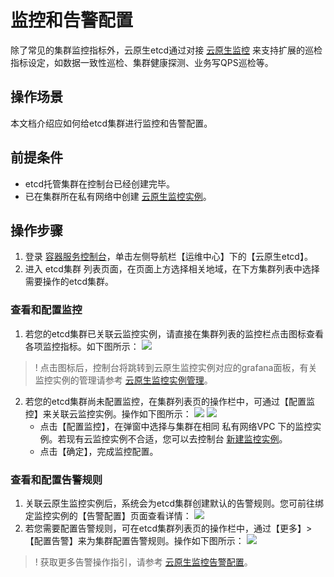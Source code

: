 # 监控和告警配置
除了常见的集群监控指标外，云原生etcd通过对接 [云原生监控](https://cloud.tencent.com/document/product/457/54318) 来支持扩展的巡检指标设定，如数据一致性巡检、集群健康探测、业务写QPS巡检等。

## 操作场景
本文档介绍应如何给etcd集群进行监控和告警配置。

## 前提条件
- etcd托管集群在控制台已经创建完毕。
- 已在集群所在私有网络中创建 [云原生监控实例](https://cloud.tencent.com/document/product/457/49889)。

## 操作步骤
1. 登录 [容器服务控制台](https://console.cloud.tencent.com/tke2/overview)，单击左侧导航栏【运维中心】下的【云原生etcd】。
2. 进入 etcd集群 列表页面，在页面上方选择相关地域，在下方集群列表中选择需要操作的etcd集群。


### 查看和配置监控
1. 若您的etcd集群已关联云监控实例，请直接在集群列表的监控栏点击图标查看各项监控指标。如下图所示：
![](https://main.qcloudimg.com/raw/b7a5eaf59280a49feae81a7711ad63ef.png)
 > ! 点击图标后，控制台将跳转到云原生监控实例对应的grafana面板，有关监控实例的管理请参考 [云原生监控实例管理](https://cloud.tencent.com/document/product/457/49889)。
2. 若您的etcd集群尚未配置监控，在集群列表页的操作栏中，可通过【配置监控】来关联云监控实例。操作如下图所示：
![](https://main.qcloudimg.com/raw/5b5cf33f70d506b3780222eb9e754fd2.png)
![](https://main.qcloudimg.com/raw/ce6d2d5faf8fd7f3fa27e564d5c283a4.png)
	- 点击【配置监控】，在弹窗中选择与集群在相同 私有网络VPC 下的监控实例。若现有云监控实例不合适，您可以去控制台 [新建监控实例](https://console.cloud.tencent.com/tke2/prometheus/list?rid=8)。
	- 点击【确定】，完成监控配置。

### 查看和配置告警规则
1. 关联云原生监控实例后，系统会为etcd集群创建默认的告警规则。您可前往绑定监控实例的【告警配置】页面查看详情：
![](https://main.qcloudimg.com/raw/4946b4e4932f186f68ed51141ffc8fa1.png)
2. 若您需要配置告警规则，可在etcd集群列表页的操作栏中，通过【更多】>【配置告警】来为集群配置告警规则。操作如下图所示：
![](https://main.qcloudimg.com/raw/d3b55a653a2906bbb51f2489b328d69f.png)
 > ! 获取更多告警操作指引，请参考 [云原生监控告警配置](https://cloud.tencent.com/document/product/457/49893)。
